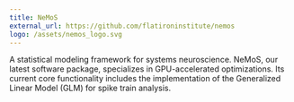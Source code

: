 ```yaml
---
title: NeMoS
external_url: https://github.com/flatironinstitute/nemos
logo: /assets/nemos_logo.svg
---
```

A statistical modeling framework for systems neuroscience. NeMoS, our latest software package, specializes in GPU-accelerated optimizations. Its current core functionality includes the implementation of the Generalized Linear Model (GLM) for spike train analysis.
